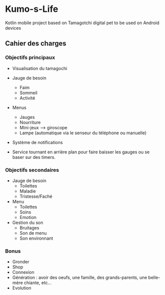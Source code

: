 # Kumo-s-Life
Kotlin mobile project based on Tamagotchi digital pet to be used on Android devices

## Cahier des charges
### Objectifs principaux
- Visualisation du tamagochi
- Jauge de besoin
    - Faim
    - Sommeil
    - Activité
- Menus 
    - Jauges
    - Nourriture
    - Mini-jeux --> giroscope
    - Lampe (automatique via le senseur du téléphone ou manuelle)

- Système de notifications

- Service tournant en arrière plan pour faire baisser les gauges ou se baser sur des timers.

### Objectifs secondaires
- Jauge de besoin
    - Toilettes
    - Maladie
    - Tristesse/Faché
- Menu
    - Toilettes
    - Soins
    - Emotion
- Gestion du son
    - Bruitages
    - Son de menu
    - Son environnant


### Bonus
- Gronder
- Shop
- Connexion
- Génération : avoir des oeufs, une famille, des grands-parents, une belle-mère chiante, etc...
- Evolution
